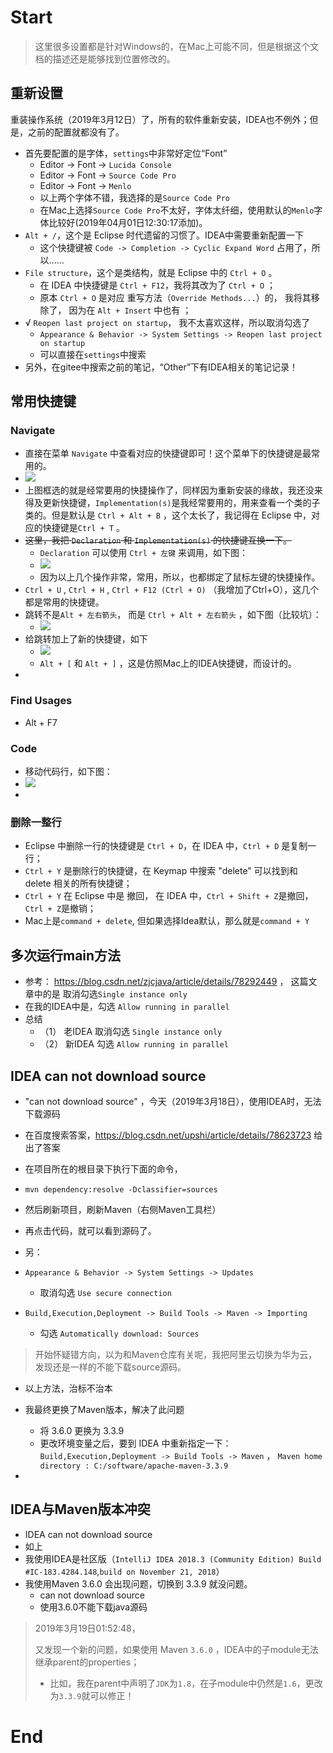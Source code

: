 # Start

> 这里很多设置都是针对Windows的，在Mac上可能不同，但是根据这个文档的描述还是能够找到位置修改的。

## 重新设置

重装操作系统（2019年3月12日）了，所有的软件重新安装，IDEA也不例外；但是，之前的配置就都没有了。

- 首先要配置的是字体，`settings`中非常好定位“Font”
  - Editor -> Font -> `Lucida Console`
  - Editor -> Font -> `Source Code Pro`
  - Editor -> Font -> `Menlo`
  - 以上两个字体不错，我选择的是`Source Code Pro`
  - 在Mac上选择`Source Code Pro`不太好，字体太纤细，使用默认的`Menlo`字体比较好(2019年04月01日12:30:17添加)。
- `Alt + /`，这个是 Eclipse 时代遗留的习惯了。IDEA中需要重新配置一下
  - 这个快捷键被 `Code -> Completion -> Cyclic Expand Word` 占用了，所以……
- `File structure`，这个是类结构，就是 Eclipse 中的 `Ctrl + O` 。
  - 在 IDEA 中快捷键是 `Ctrl + F12`，我将其改为了 `Ctrl + O`  ；
  - 原本  `Ctrl + O` 是对应 重写方法（`Override Methods...`）的， 我将其移除了， 因为在 `Alt + Insert` 中也有 ；
- √ `Reopen last project on startup`， 我不太喜欢这样，所以取消勾选了
  - `Appearance & Behavior -> System Settings -> Reopen last project on startup`
  - 可以直接在`settings`中搜索
- 另外，在gitee中搜索之前的笔记，“Other”下有IDEA相关的笔记记录！

## 常用快捷键

### Navigate

- 直接在菜单 `Navigate` 中查看对应的快捷键即可！这个菜单下的快捷键是最常用的。
- ![](./imgs/132_IDEA_Navigate_shortcut_keys.png)
- 上图框选的就是经常要用的快捷操作了，同样因为重新安装的缘故，我还没来得及更新快捷键，`Implementation(s)`是我经常要用的，用来查看一个类的子类的。但是默认是 `Ctrl + Alt + B` ，这个太长了，我记得在 Eclipse 中，对应的快捷键是`Ctrl + T` 。
- ~~这里，我把 `Declaration` 和 `Implementation(s)` 的快捷键互换一下。~~
  - `Declaration`   可以使用 `Ctrl + 左键` 来调用，如下图：
  - ![](./imgs/132_IDEA_Implementations_shortcut_keys.png)
  - 因为以上几个操作非常，常用，所以，也都绑定了鼠标左键的快捷操作。
- `Ctrl + U` , `Ctrl + H` , `Ctrl + F12 (Ctrl + O)` （我增加了Ctrl+O），这几个都是常用的快捷键。
- 跳转不是`Alt + 左右箭头`， 而是 `Ctrl + Alt + 左右箭头` ，如下图（比较坑）：
  - ![](./imgs/132_IDEA_shortcut_002.png)
- 给跳转加上了新的快捷键，如下
  - ![](./imgs/132_IDEA_shortcut_004.png)
  - `Alt + [` 和 `Alt + ]` ，这是仿照Mac上的IDEA快捷键，而设计的。
- 



### Find Usages

- Alt + F7



### Code

- 移动代码行，如下图：
- ![](./imgs/132_IDEA_shortcut_003.png)
- 

### 删除一整行

- Eclipse 中删除一行的快捷键是 `Ctrl + D`，在 IDEA 中，`Ctrl + D` 是复制一行；
- `Ctrl + Y` 是删除行的快捷键，在 Keymap 中搜索 "delete" 可以找到和 delete 相关的所有快捷键；
- `Ctrl + Y` 在 Eclipse 中是 撤回， 在 IDEA 中，`Ctrl + Shift + Z`是撤回，`Ctrl + Z`是撤销；
- Mac上是`command + delete`, 但如果选择Idea默认，那么就是`command + Y`





## 多次运行main方法

- 参考： <https://blog.csdn.net/zjcjava/article/details/78292449> ， 这篇文章中的是 取消勾选`Single instance only`
- 在我的IDEA中是，勾选 `Allow running in parallel`
- 总结
  - （1） 老IDEA 取消勾选 `Single instance only`
  - （2） 新IDEA 勾选 `Allow running in parallel`

## IDEA can not download source

- "can not download source" ，今天（2019年3月18日），使用IDEA时，无法下载源码

- 在百度搜索答案，<https://blog.csdn.net/upshi/article/details/78623723> 给出了答案

- 在项目所在的根目录下执行下面的命令， 

- ```
  mvn dependency:resolve -Dclassifier=sources
  ```

- 然后刷新项目，刷新Maven（右侧Maven工具栏）

- 再点击代码，就可以看到源码了。

- 另：

- `Appearance & Behavior -> System Settings -> Updates`

  - 取消勾选 `Use secure connection`

- `Build,Execution,Deployment -> Build Tools -> Maven -> Importing`

  - 勾选 `Automatically download: Sources`

> 开始怀疑错方向，以为和Maven仓库有关呢，我把阿里云切换为华为云，发现还是一样的不能下载source源码。

- 以上方法，治标不治本
- 我最终更换了Maven版本，解决了此问题
  - 将 3.6.0 更换为 3.3.9
  - 更改环境变量之后，要到 IDEA 中重新指定一下： `Build,Execution,Deployment -> Build Tools -> Maven`  ， `Maven home directory : C:/software/apache-maven-3.3.9`

- 

## IDEA与Maven版本冲突

- IDEA can not download source
- 如上
- 我使用IDEA是社区版（`IntelliJ IDEA 2018.3 (Community Edition) Build #IC-183.4284.148`,`build on November 21, 2018`）
- 我使用Maven 3.6.0 会出现问题，切换到 3.3.9 就没问题。
  - can not download source
  - 使用3.6.0不能下载java源码



> 2019年3月19日01:52:48，
>
> 又发现一个新的问题，如果使用 Maven `3.6.0` ，IDEA中的子module无法继承parent的properties；
>
> - 比如，我在parent中声明了`JDK`为`1.8`，在子module中仍然是`1.6`，更改为`3.3.9`就可以修正！



# End